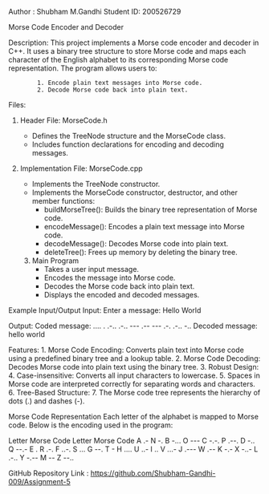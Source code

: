 Author : Shubham M.Gandhi 
Student ID: 200526729     

Morse Code Encoder and Decoder   

Description:
            This project implements a Morse code encoder and decoder in C++. It uses a binary tree structure to store Morse code and maps each character of the English alphabet to its corresponding Morse code representation. The program allows users to:

            1. Encode plain text messages into Morse code.
            2. Decode Morse code back into plain text.

Files:
1. Header File: MorseCode.h
   - Defines the TreeNode structure and the MorseCode class.
   - Includes function declarations for encoding and decoding messages.

2. Implementation File: MorseCode.cpp
   - Implements the TreeNode constructor.
   - Implements the MorseCode constructor, destructor, and other member functions:
     + buildMorseTree(): Builds the binary tree representation of Morse code.
     + encodeMessage(): Encodes a plain text message into Morse code.
     + decodeMessage(): Decodes Morse code into plain text.
     + deleteTree(): Frees up memory by deleting the binary tree.

    3. Main Program
        - Takes a user input message.
        - Encodes the message into Morse code.
        - Decodes the Morse code back into plain text.
        - Displays the encoded and decoded messages.

Example Input/Output
Input: 
Enter a message: Hello World

Output:
Coded message: .... . .-.. .-.. ---   .-- --- .-. .-.. -..
Decoded message: hello world

Features:
        1. Morse Code Encoding: Converts plain text into Morse code using a predefined binary tree and a lookup table.
        2. Morse Code Decoding: Decodes Morse code into plain text using the binary tree.
        3. Robust Design:
        4. Case-insensitive: Converts all input characters to lowercase.
        5. Spaces in Morse code are interpreted correctly for separating words and characters.
        6. Tree-Based Structure:
        7. The Morse code tree represents the hierarchy of dots (.) and dashes (-).

Morse Code Representation
Each letter of the alphabet is mapped to Morse code. Below is the encoding used in the program:

Letter	Morse Code	Letter	Morse Code
A	    .-	        N	    -.
B	    -...	    O	    ---
C	    -.-.	    P	    .--.
D	    -..	        Q	    --.-
E	    .	        R	    .-.
F	    ..-.	    S	    ...
G	    --.	        T	    -
H	    ....	    U	    ..-
I	    ..	        V	    ...-
J	    .---	    W	    .--
K	    -.-	        X	    -..-
L	    .-..	    Y	    -.--
M	    --	        Z	    --..


GitHub Repository Link : https://github.com/Shubham-Gandhi-009/Assignment-5
